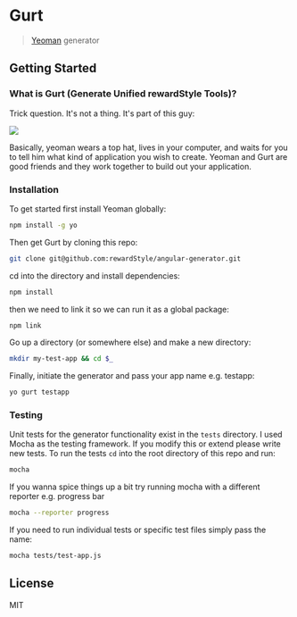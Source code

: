 # Gurt

> [Yeoman](http://yeoman.io) generator


## Getting Started

### What is Gurt (Generate Unified rewardStyle Tools)?

Trick question. It's not a thing. It's part of this guy:

![](http://i.imgur.com/JHaAlBJ.png)

Basically, yeoman wears a top hat, lives in your computer, and waits for you to tell him what kind of application you wish to create. Yeoman and Gurt are good friends and they work together to build out
your application.


### Installation

To get started first install Yeoman globally:

```bash
npm install -g yo
```

Then get Gurt by cloning this repo:

```bash
git clone git@github.com:rewardStyle/angular-generator.git
```

cd into the directory and install dependencies:

```bash
npm install
```

then we need to link it so we can run it as a global package:

```bash
npm link
```

Go up a directory (or somewhere else) and make a new directory:

```bash
mkdir my-test-app && cd $_
```

Finally, initiate the generator and pass your app name e.g. testapp:

```bash
yo gurt testapp
```

### Testing

Unit tests for the generator functionality exist in the `tests` directory. I used Mocha as the testing framework. If you modify this or extend please write new tests. To run the tests `cd` into the root directory of this repo and run:

```bash
mocha
```

If you wanna spice things up a bit try running mocha with a different reporter e.g. progress bar

```bash
mocha --reporter progress
```

If you need to run individual tests or specific test files simply pass the name:

```bash
mocha tests/test-app.js
```


## License

MIT
